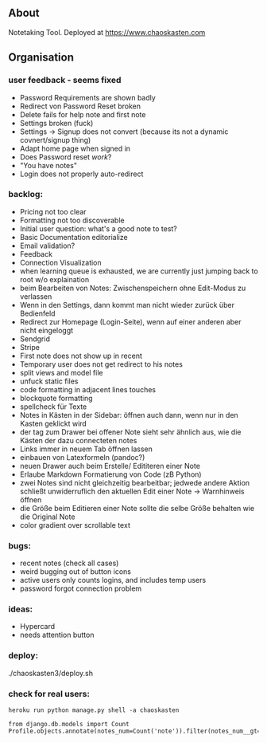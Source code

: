 ## About 

Notetaking Tool. Deployed at <https://www.chaoskasten.com>

## Organisation

### user feedback - seems fixed

* Password Requirements are shown badly
* Redirect von Password Reset broken
* Delete fails for help note and first note
* Settings broken (fuck)
* Settings -> Signup does not convert (because its not a dynamic covnert/signup thing)
* Adapt home page when signed in
* Does Password reset *work*?
* "You have notes"
* Login does not properly auto-redirect

### backlog:

* Pricing not too clear
* Formatting not too discoverable
* Initial user question: what's a good note to test?
* Basic Documentation editorialize
* Email validation?
* Feedback
* Connection Visualization
* when learning queue is exhausted, we are currently just jumping back to root w/o explaination
* beim Bearbeiten von Notes: Zwischenspeichern ohne Edit-Modus zu verlassen
* Wenn in den Settings, dann kommt man nicht wieder zurück über Bedienfeld
* Redirect zur Homepage (Login-Seite), wenn auf einer anderen aber nicht eingeloggt
* Sendgrid
* Stripe
* First note does not show up in recent
* Temporary user does not get redirect to his notes
* split views and model file
* unfuck static files
* code formatting in adjacent lines touches
* blockquote formatting
* spellcheck für Texte
* Notes in Kästen in der Sidebar: öffnen auch dann, wenn nur in den Kasten geklickt wird
* der tag zum Drawer bei offener Note sieht sehr ähnlich aus, wie die Kästen der dazu connecteten notes
* Links immer in neuem Tab öffnen lassen
* einbauen von Latexformeln (pandoc?)
* neuen Drawer auch beim Erstelle/ Edititeren einer Note
* Erlaube Markdown Formatierung von Code (zB Python)
* zwei Notes sind nicht gleichzeitig bearbeitbar; jedwede andere Aktion schließt unwiderruflich den aktuellen Edit einer Note -> Warnhinweis öffnen
* die Größe beim Editieren einer Note sollte die selbe Größe behalten wie die Original Note
* color gradient over scrollable text


### bugs:

* recent notes (check all cases)
* weird bugging out of button icons
* active users only counts logins, and includes temp users
* password forgot connection problem

### ideas:

* Hypercard
* needs attention button

### deploy:

./chaoskasten3/deploy.sh



### check for real users:

```
heroku run python manage.py shell -a chaoskasten

from django.db.models import Count
Profile.objects.annotate(notes_num=Count('note')).filter(notes_num__gt=2).count()
```
